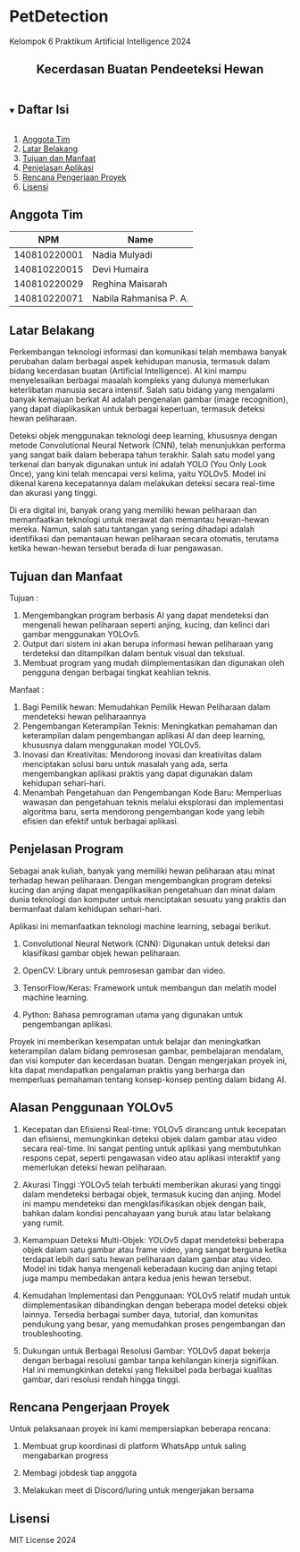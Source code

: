 # PetDetection
Kelompok 6 Praktikum Artificial Intelligence 2024
<p align="center">
  <h2 align="center">
    Kecerdasan Buatan Pendeeteksi Hewan
  </h2>
</p>

<!-- Daftar Isi -->
<details open="open">
  <summary><h2 style="display: inline-block">Daftar Isi</h2></summary>
  <ol>
    <li><a href="#anggota-tim">Anggota Tim</a></li>
    <li><a href="#latar-belakang">Latar Belakang</a></li>
    <li><a href="#tujuan-dan-manfaat">Tujuan dan Manfaat</a></li>
    <li><a href="#penjelasan-aplikasi">Penjelasan Aplikasi</a></li>
    <li><a href="#rencana-pengerjaan-proyek">Rencana Pengerjaan Proyek</a></li>
    <li><a href="#lisensi">Lisensi</a></li>
  </ol>
</details>

<!-- Anggota Tim -->
## Anggota Tim
| NPM           | Name                        |
| ------------- |-----------------------------|
| 140810220001  | Nadia Mulyadi               |
| 140810220015  | Devi Humaira                |
| 140810220029  | Reghina Maisarah            |
| 140810220071  | Nabila Rahmanisa P. A.      |

<!-- Latar Belakang -->
## Latar Belakang
Perkembangan teknologi informasi dan komunikasi telah membawa banyak perubahan dalam berbagai aspek kehidupan manusia, termasuk dalam bidang kecerdasan buatan (Artificial Intelligence). AI kini mampu menyelesaikan berbagai masalah kompleks yang dulunya memerlukan keterlibatan manusia secara intensif. Salah satu bidang yang mengalami banyak kemajuan berkat AI adalah pengenalan gambar (image recognition), yang dapat diaplikasikan untuk berbagai keperluan, termasuk deteksi hewan peliharaan.

Deteksi objek menggunakan teknologi deep learning, khususnya dengan metode Convolutional Neural Network (CNN), telah menunjukkan performa yang sangat baik dalam beberapa tahun terakhir. Salah satu model yang terkenal dan banyak digunakan untuk ini adalah YOLO (You Only Look Once), yang kini telah mencapai versi kelima, yaitu YOLOv5. Model ini dikenal karena kecepatannya dalam melakukan deteksi secara real-time dan akurasi yang tinggi.

Di era digital ini, banyak orang yang memiliki hewan peliharaan dan memanfaatkan teknologi untuk merawat dan memantau hewan-hewan mereka. Namun, salah satu tantangan yang sering dihadapi adalah identifikasi dan pemantauan hewan peliharaan secara otomatis, terutama ketika hewan-hewan tersebut berada di luar pengawasan.

<!-- Tujuan dan Manfaat -->
## Tujuan dan Manfaat

Tujuan :
1. Mengembangkan program berbasis AI yang dapat mendeteksi dan mengenali hewan peliharaan seperti anjing, kucing, dan kelinci dari gambar menggunakan YOLOv5.
2. Output dari sistem ini akan berupa informasi hewan peliharaan yang terdeteksi dan ditampilkan dalam bentuk visual dan tekstual.
3. Membuat program yang mudah diimplementasikan dan digunakan oleh pengguna dengan berbagai tingkat keahlian teknis.

Manfaat :
1. Bagi Pemilik hewan: Memudahkan Pemilik Hewan Peliharaan dalam mendeteksi hewan peliharaannya
2. Pengembangan Keterampilan Teknis: Meningkatkan pemahaman dan keterampilan dalam pengembangan aplikasi AI dan deep learning, khususnya dalam menggunakan model YOLOv5.
3. Inovasi dan Kreativitas: Mendorong inovasi dan kreativitas dalam menciptakan solusi baru untuk masalah yang ada, serta mengembangkan aplikasi praktis yang dapat digunakan dalam kehidupan sehari-hari.
4. Menambah Pengetahuan dan Pengembangan Kode Baru: Memperluas wawasan dan pengetahuan teknis melalui eksplorasi dan implementasi algoritma baru, serta mendorong pengembangan kode yang lebih efisien dan efektif untuk berbagai aplikasi.

<!-- Penjelasan Aplikasi -->
## Penjelasan Program
Sebagai anak kuliah, banyak yang memiliki hewan peliharaan atau minat terhadap hewan peliharaan. Dengan mengembangkan program deteksi kucing dan anjing dapat mengaplikasikan pengetahuan dan minat dalam dunia teknologi dan komputer untuk menciptakan sesuatu yang praktis dan bermanfaat dalam kehidupan sehari-hari. 

Aplikasi ini memanfaatkan teknologi machine learning, sebagai berikut.
1. Convolutional Neural Network (CNN):
   Digunakan untuk deteksi dan klasifikasi gambar objek hewan peliharaan.

2. OpenCV:
   Library untuk pemrosesan gambar dan video.

3. TensorFlow/Keras:
   Framework untuk membangun dan melatih model machine learning.

4. Python:
   Bahasa pemrograman utama yang digunakan untuk pengembangan aplikasi.

Proyek ini memberikan kesempatan untuk belajar dan meningkatkan keterampilan dalam bidang pemrosesan gambar, pembelajaran mendalam, dan visi komputer dan kecerdasan buatan. Dengan mengerjakan proyek ini, kita dapat mendapatkan pengalaman praktis yang berharga dan memperluas pemahaman tentang konsep-konsep penting dalam bidang AI.

<!-- Alasan Penggunaan YOLOv5 -->
## Alasan Penggunaan YOLOv5

1. Kecepatan dan Efisiensi Real-time:
   YOLOv5 dirancang untuk kecepatan dan efisiensi, memungkinkan deteksi objek dalam gambar atau video secara real-time. Ini sangat penting untuk aplikasi yang membutuhkan respons cepat, seperti pengawasan video atau aplikasi interaktif yang memerlukan deteksi hewan peliharaan.
   
3. Akurasi Tinggi
   :YOLOv5 telah terbukti memberikan akurasi yang tinggi dalam mendeteksi berbagai objek, termasuk kucing dan anjing. Model ini mampu mendeteksi dan mengklasifikasikan objek dengan baik, bahkan dalam kondisi pencahayaan yang buruk atau latar belakang yang rumit.
   
3. Kemampuan Deteksi Multi-Objek:
   YOLOv5 dapat mendeteksi beberapa objek dalam satu gambar atau frame video, yang sangat berguna ketika terdapat lebih dari satu hewan peliharaan dalam gambar atau video. Model ini tidak hanya mengenali keberadaan kucing dan anjing tetapi juga mampu membedakan antara kedua jenis hewan tersebut.
   
4. Kemudahan Implementasi dan Penggunaan:
   YOLOv5 relatif mudah untuk diimplementasikan dibandingkan dengan beberapa model deteksi objek lainnya. Tersedia berbagai sumber daya, tutorial, dan komunitas pendukung yang besar, yang memudahkan proses pengembangan dan troubleshooting.

5. Dukungan untuk Berbagai Resolusi Gambar:
   YOLOv5 dapat bekerja dengan berbagai resolusi gambar tanpa kehilangan kinerja signifikan. Hal ini memungkinkan deteksi yang fleksibel pada berbagai kualitas gambar, dari resolusi rendah hingga tinggi.

<!-- Rencana Pengerjaan Proyek -->
## Rencana Pengerjaan Proyek

Untuk pelaksanaan proyek ini kami mempersiapkan beberapa rencana:

1. Membuat grup koordinasi di platform WhatsApp untuk saling mengabarkan progress

2. Membagi jobdesk tiap anggota

3. Melakukan meet di Discord/luring untuk mengerjakan bersama

<!-- Lisensi -->
## Lisensi

MIT License 2024
